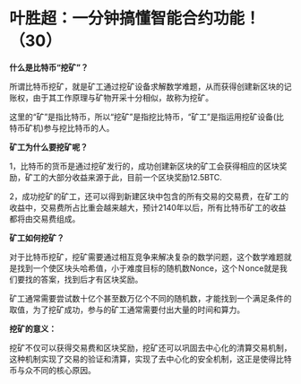 # 叶胜超：一分钟搞懂智能合约功能！（30）


**什么是比特币“挖矿”？**



所谓比特币挖矿，就是矿工通过挖矿设备求解数学难题，从而获得创建新区块的记账权，由于其工作原理与矿物开采十分相似，故称为挖矿。



这里的“矿”是指比特币，所以“挖矿”是指挖比特币，“矿工”是指运用挖矿设备(比特币矿机)参与挖比特币的人。



**矿工为什么要挖矿呢？**



1，比特币的货币是通过挖矿发行的，成功创建新区块的矿工会获得相应的区块奖励，矿工的大部分收益来源于此，目前一个区块奖励12.5BTC.



2，成功挖矿的矿工，还可以得到新建区块中包含的所有交易的交易费，在矿工的收益中，交易费所占比重会越来越大，预计2140年以后，所有比特币矿工的收益都将由交易费组成。



**矿工如何挖矿？**



对于比特币挖矿，挖矿需要通过相互竞争来解决复杂的数学问题，这个数学难题就是找到一个使区块头哈希值，小于难度目标的随机数Nonce，这个Ｎonce就是我们要找的答案，找到后才有区块奖励。



矿工通常需要尝试数十亿个甚至数万亿个不同的随机数，才能找到一个满足条件的取值，为了挖矿成功，参与的矿工通常需要付出大量的时间和算力。



**挖矿的意义：**



挖矿不仅可以获得交易费和区块奖励，挖矿还可以巩固去中心化的清算交易机制，这种机制实现了交易的验证和清算，实现了去中心化的安全机制，这正是使得比特币与众不同的核心原因。
